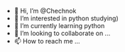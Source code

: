 - 👋 Hi, I’m @Chechnok
- 👀 I’m interested in python studying)
- 🌱 I’m currently learning python
- 💞️ I’m looking to collaborate on ...
- 📫 How to reach me ...
